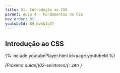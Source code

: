 ```yaml
---
title: 01. Introdução ao CSS
parent: Aula 4 - Fundamentos de CSS
nav_order: 01
youtubeId: Bd_6vmN1bCY
---
```


## Introdução ao CSS

{% include youtubePlayer.html id=page.youtubeId %}


<span class="fs-3 float-right">
<i class="fas fa-download">[Próxima aulas](02-seletores){: .btn }</i>
</span>
